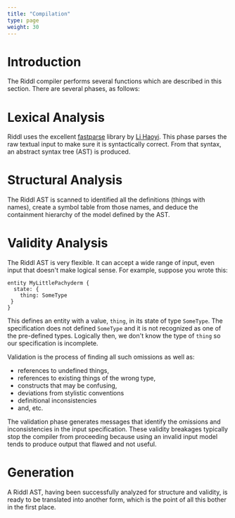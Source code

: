 ```yaml
---
title: "Compilation"
type: page
weight: 30
---
```


# Introduction
The Riddl compiler performs several functions which are described in this 
section. There are several phases, as follows:

# Lexical Analysis
Riddl uses the excellent [fastparse](https://www.lihaoyi.com/fastparse/)
library by [Li Haoyi](http://www.lihaoyi.com/). This phase parses the raw
textual input to make sure it is syntactically correct. From that syntax, an
abstract syntax tree (AST) is produced. 

# Structural Analysis 
The Riddl AST is scanned to identified all the definitions (things with names),
create a symbol table from those names, and deduce the containment hierarchy
of the model defined by the AST. 
 
# Validity Analysis
The Riddl AST is very flexible. It can accept a wide range of input, even input
that doesn't make logical sense. For example, suppose you wrote this:
```text
entity MyLittlePachyderm {
  state: {
    thing: SomeType
 }
}
```
This defines an entity with a value, `thing`,  in its state of type 
`SomeType`.  The specification does not defined `SomeType` and it is not 
recognized as one of the pre-defined types.  Logically then, we don't know
the type of `thing` so our specification is incomplete. 

Validation is the process of finding all such omissions as well as:

* references to undefined things,
* references to existing things of the wrong type, 
* constructs that may be confusing,
* deviations from stylistic conventions
* definitional inconsistencies
* and, etc. 

The validation phase generates messages that identify the omissions and 
inconsistencies in the input specification. These validity breakages typically
stop the compiler from proceeding because using an invalid input model tends
to produce output that flawed and not useful.  

# Generation
A Riddl AST, having been successfully analyzed for structure and validity, is
ready to be translated into another form, which is the point of all this
bother in the first place.

